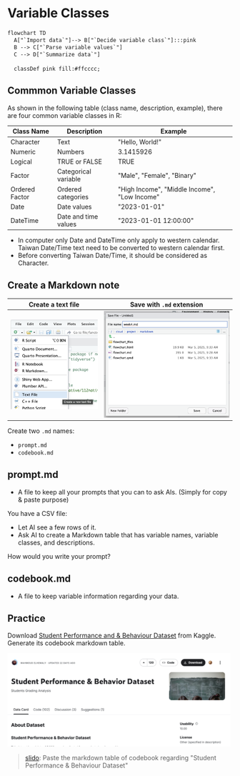 # Variable Classes


```mermaid
flowchart TD
  A["`Import data`"]--> B["`Decide variable class`"]:::pink 
  B --> C["`Parse variable values`"]
  C --> D["`Summarize data`"]

  classDef pink fill:#ffcccc;
```

## Commmon Variable Classes

As shown in the following table (class name, description, example), there are four common variable classes in R:

| Class Name     | Description          | Example                                      |
| -------------- | -------------------- | -------------------------------------------- |
| Character      | Text                 | "Hello, World!"                              |
| Numeric        | Numbers              | 3.1415926                                    |
| Logical        | TRUE or FALSE        | TRUE                                         |
| Factor         | Categorical variable | "Male", "Female", "Binary"                   |
| Ordered Factor | Ordered categories   | "High Income", "Middle Income", "Low Income" |
| Date           | Date values          | "2023-01-01"                                 |
| DateTime       | Date and time values | "2023-01-01 12:00:00"                        |

  - In computer only Date and DateTime only apply to western calendar. Taiwan Date/Time text need to be converted to western calendar first. 
  - Before converting Taiwan Date/Time, it should be considered as Character.

## Create a Markdown note

| Create a text file                  | Save with `.md` extension           |
| ----------------------------------- | ----------------------------------- |
| ![](../img/2025-03-12-09-48-27.png) | ![](../img/2025-03-12-09-49-25.png) |

Create two `.md` names:

  - `prompt.md`  
  - `codebook.md`  

## prompt.md

  - A file to keep all your prompts that you can to ask AIs. (Simply for copy & paste purpose)


You have a CSV file:  

  - Let AI see a few rows of it.  
  - Ask AI to create a Markdown table that has variable names, variable classes, and descriptions.

How would you write your prompt? 

## codebook.md

  - A file to keep variable information regarding your data.

## Practice

Download [Student Performance and & Behaviour Dataset](https://www.kaggle.com/datasets/mahmoudelhemaly/students-grading-dataset?resource=download) from Kaggle. Generate its codebook markdown table. 

[<img src="../img/2025-03-12-10-29-54.png" width="500px">](https://www.kaggle.com/datasets/mahmoudelhemaly/students-grading-dataset?resource=download)

> [slido](https://app.sli.do/event/1KeoJrzkSPB3pLmmjmPFhd): Paste the markdown table of codebook regarding "Student Performance & Behaviour Dataset"